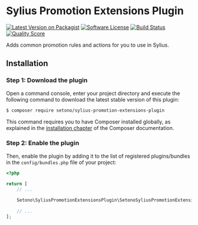 # Sylius Promotion Extensions Plugin

[![Latest Version on Packagist][ico-version]][link-packagist]
[![Software License][ico-license]](LICENSE)
[![Build Status][ico-travis]][link-travis]
[![Quality Score][ico-code-quality]][link-code-quality]

Adds common promotion rules and actions for you to use in Sylius.

## Installation

### Step 1: Download the plugin

Open a command console, enter your project directory and execute the following command to download the latest stable version of this plugin:

```bash
$ composer require setono/sylius-promotion-extensions-plugin
```

This command requires you to have Composer installed globally, as explained in the [installation chapter](https://getcomposer.org/doc/00-intro.md) of the Composer documentation.


### Step 2: Enable the plugin

Then, enable the plugin by adding it to the list of registered plugins/bundles
in the `config/bundles.php` file of your project:

```php
<?php

return [
    // ...
    
    Setono\SyliusPromotionExtensionsPlugin\SetonoSyliusPromotionExtensionsPlugin::class => ['all' => true],
    
    // ...
];
```

[ico-version]: https://img.shields.io/packagist/v/setono/sylius-promotion-extensions-plugin.svg?style=flat-square
[ico-license]: https://img.shields.io/badge/license-MIT-brightgreen.svg?style=flat-square
[ico-travis]: https://img.shields.io/travis/Setono/SyliusPromotionExtensionsPlugin/master.svg?style=flat-square
[ico-code-quality]: https://img.shields.io/scrutinizer/g/Setono/SyliusPromotionExtensionsPlugin.svg?style=flat-square

[link-packagist]: https://packagist.org/packages/setono/sylius-promotion-extensions-plugin
[link-travis]: https://travis-ci.org/Setono/SyliusPromotionExtensionsPlugin
[link-code-quality]: https://scrutinizer-ci.com/g/Setono/SyliusPromotionExtensionsPlugin

